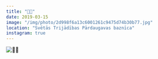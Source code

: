 ```yaml
---
title: "🎂🎂"
date: 2019-03-15
image: "/img/photo/2d998f6a13c6001261c9475d74b30b77.jpg"
location: "Svētās Trijādības Pārdaugavas baznīca"
instagram: true
---
```


![🎂🎂](/img/photo/2d998f6a13c6001261c9475d74b30b77.jpg)
